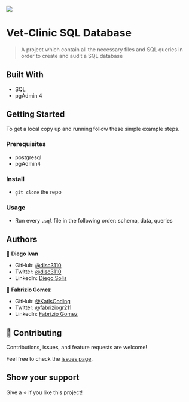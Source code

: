 ![](https://img.shields.io/badge/Microverse-blueviolet)

# Vet-Clinic SQL Database

> A project which contain all the necessary files and SQL queries in order to create and audit a SQL database

## Built With

- SQL 
- pgAdmin 4

## Getting Started

To get a local copy up and running follow these simple example steps.

### Prerequisites
- postgresql
- pgAdmin4

### Install
- `git clone` the repo

### Usage
- Run every `.sql` file in the following order: schema, data, queries

## Authors

👤 **Diego Ivan**

- GitHub: [@disc3110](https://github.com/disc3110)
- Twitter: [@disc3110](https://twitter.com/disc3110)
- LinkedIn: [Diego Solis](https://www.linkedin.com/in/diego-solis-cuevas/)

👤 **Fabrizio Gomez**

- GitHub: [@KatIsCoding](https://github.com/KatIsCoding)
- Twitter: [@fabriziogr211](https://twitter.com/fabriziogr211)
- LinkedIn: [Fabrizio Gomez](https://www.linkedin.com/in/fabrizio-gr/)

## 🤝 Contributing

Contributions, issues, and feature requests are welcome!

Feel free to check the [issues page](../../issues/).

## Show your support

Give a ⭐️ if you like this project!

